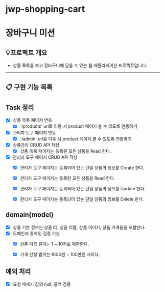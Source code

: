 # jwp-shopping-cart

# 장바구니 미션 

## 💡프로젝트 개요
- 상품 목록을 보고 장바구니에 담을 수 있는 웹 애플리케이션 프로젝트입니다.
---


## 📋 구현 기능 목록

## Task 정리
- [X] 상품 목록 페이지 연동
  - [X] '/products' url로 이동 시 product 페이지 볼 수 있도록 연동하기
- [X] 관리자 도구 페이지 연동
  - [X] '/admin' url로 이동 시 product 페이지 볼 수 있도록 연동하기
- [X] 상품관리 CRUD API 작성
  - [X] 상품 목록 페이지는 등록된 모든 상품을 Read 한다.
- [X] 관리자 도구 페이지 CRUD API 작성
  - [X] 관리자 도구 페이지는 등록되어 있는 단일 상품의 정보를 Create 한다.
  - [X] 관리자 도구 페이지는 등록된 모든 상품을 Read 한다.
  - [X] 관리자 도구 페이지는 등록되어 있는 단일 상품의 정보를 Update 한다.
  - [X] 관리자 도구 페이지는 등록되어 있는 단일 상품의 정보를 Delete 한다.


## domain(model)
- [X] 상품 기본 정보는 상품 ID, 상품 이름, 상품 이미지, 상품 가격들을 포함한다.
- [X] 도메인에 종속된 검증 기능
  - [X] 상품 이름 길이는 1 ~ 10자로 제한한다.
  - [X] 가격 산정 범위는 1000원 ~ 100만원 사이다.


## 예외 처리
- [X] 요청 메세지 값의 null, 공백 검증


